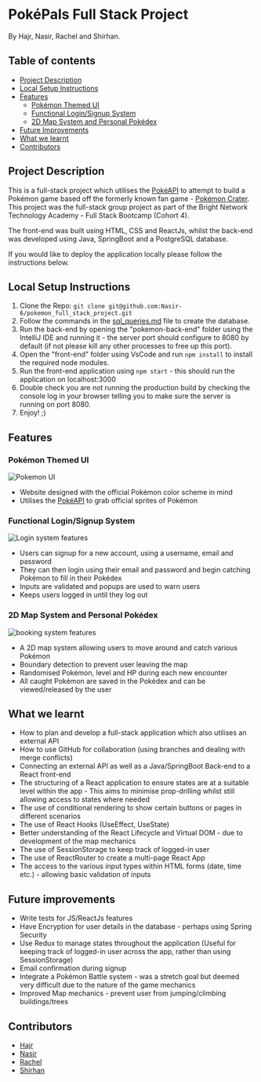 # PokéPals Full Stack Project

By Hajr, Nasir, Rachel and Shirhan.

## Table of contents
<!--ts-->
* [Project Description](#project-description)
* [Local Setup Instructions](#local-setup-instructions)
* [Features](#features)
    * [Pokémon Themed UI](#pokmon-themed-ui)
    * [Functional Login/Signup System](#functional-loginsignup-system)
    * [2D Map System and Personal Pokédex](#2d-map-system-and-personal-pokdex)
* [Future Improvements](#future-improvements)
* [What we learnt](#what-we-learnt)
* [Contributors](#contributors)

<!--te-->



## Project Description

This is a full-stack project which utilises the [PokéAPI](https://pokeapi.co/) to attempt to build a Pokémon game based off the formerly known fan game - [Pokémon Crater](https://bulbapedia.bulbagarden.net/wiki/Pok%C3%A9mon_Vortex).  
This project was the full-stack group project as part of the Bright Network Technology Academy - Full Stack Bootcamp (Cohort 4).

The front-end was built using HTML, CSS and ReactJs, whilst the back-end was developed using Java, SpringBoot and a PostgreSQL database.

[//]: # (If currently deployed it can be found [here]&#40;https://nasir-6.github.io/Tic-Tac-Toe-Group-Project/&#41;. Please email at mfinasir06@gmail.com if it isn't or there are any issues.)
If you would like to deploy the application locally please follow the instructions below.

## Local Setup Instructions

1. Clone the Repo:
   ```git clone git@github.com:Nasir-6/pokemon_full_stack_project.git```
2. Follow the commands in the [sql_queries.md](https://github.com/Nasir-6/pokemon_full_stack_project/blob/main/pokemon-back-end/sql_queries.md) file to create the database.
3. Run the back-end by opening the "pokemon-back-end" folder using the IntelliJ IDE and running it - the server port should configure to 8080 by default (if not please kill any other processes to free up this port).
4. Open the "front-end" folder using VsCode and run ```npm install``` to install the required node modules.
5. Run the front-end application using ```npm start``` - this should run the application on localhost:3000
6. Double check you are not running the production build by checking the console log in your browser telling you to make sure the server is running on port 8080.
7. Enjoy! ;)



## Features
### Pokémon Themed UI
![Pokemon UI](https://github.com/Nasir-6/pokemon_full_stack_project/blob/main/demo-gifs/pokepal-theme-demo.gif)
- Website designed with the official Pokémon color scheme in mind
- Utilises the [PokéAPI](https://pokeapi.co/) to grab official sprites of Pokémon

### Functional Login/Signup System
![Login system features](https://github.com/Nasir-6/pokemon_full_stack_project/blob/main/demo-gifs/login-demo.gif)
- Users can signup for a new account, using a username, email and password 
- They can then login using their email and password and begin catching Pokémon to fill in their Pokédex
- Inputs are validated and popups are used to warn users
- Keeps users logged in until they log out

### 2D Map System and Personal Pokédex
![booking system features](https://github.com/Nasir-6/pokemon_full_stack_project/blob/main/demo-gifs/map-demo.gif)
- A 2D map system allowing users to move around and catch various Pokémon
- Boundary detection to prevent user leaving the map
- Randomised Pokémon, level and HP during each new encounter
- All caught Pokémon are saved in the Pokédex and can be viewed/released by the user



## What we learnt
- How to plan and develop a full-stack application which also utilises an external API
- How to use GitHub for collaboration (using branches and dealing with merge conflicts)
- Connecting an external API as well as a Java/SpringBoot Back-end to a React front-end
- The structuring of a React application to ensure states are at a suitable level within the app - This aims to minimise prop-drilling whilst still allowing access to states where needed
- The use of conditional rendering to show certain buttons or pages in different scenarios
- The use of React Hooks (UseEffect, UseState)
- Better understanding of the React Lifecycle and Virtual DOM - due to development of the map mechanics
- The use of SessionStorage to keep track of logged-in user
- The use of ReactRouter to create a multi-page React App
- The access to the various input types within HTML forms (date, time etc.) - allowing basic validation of inputs 

## Future improvements
- Write tests for JS/ReactJs features
- Have Encryption for user details in the database - perhaps using Spring Security
- Use Redux to manage states throughout the application (Useful for keeping track of logged-in user across the app, rather than using SessionStorage)
- Email confirmation during signup
- Integrate a Pokémon Battle system - was a stretch goal but deemed very difficult due to the nature of the game mechanics
- Improved Map mechanics - prevent user from jumping/climbing buildings/trees


## Contributors

- [Hajr](https://github.com/hdelli)
- [Nasir](https://github.com/Nasir-6)
- [Rachel](https://github.com/RKaurB)
- [Shirhan](https://github.com/shirhan25)
